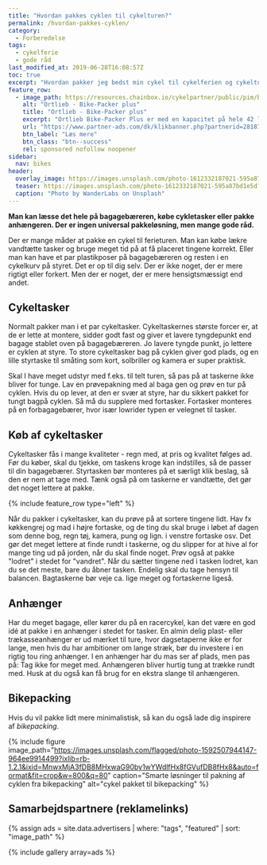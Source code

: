 ```yaml
---
title: "Hvordan pakkes cyklen til cykelturen?"
permalink: /hvordan-pakkes-cyklen/
category:
  - Forberedelse
tags:
  - cykelferie
  - gode råd
last_modified_at: 2019-06-28T16:08:57Z
toc: true
excerpt: "Hvordan pakker jeg bedst min cykel til cykelferien og cykelturen? - og hvilke cykeltasker er gode?"
feature_row:
  - image_path: https://resources.chainbox.io/cykelpartner/public/pim/b054154f-40aa-4a29-b6e3-9c217a467040/OF2703_B_default.jpg
    alt: "Ortlieb - Bike-Packer plus"
    title: "Ortlieb - Bike-Packer plus"
    excerpt: "Ortlieb Bike-Packer Plus er med en kapacitet på hele 42 liter, det ideelle sæt tasker til cykelferien og længere turer. Cykeltaskerne er fremstillet i det slidstærke condura, der udover at sikre taskerne en uovertruffen holdbarhed, samtidig også sørger for at taskerne er støv- og vandtætte."
    url: "https://www.partner-ads.com/dk/klikbanner.php?partnerid=28187&bannerid=16446&htmlurl=https://www.cykelpartner.dk/cykeltasker-til-bag/ortlieb---bike-packer-plus---blaa-2-x-21-liter"
    btn_label: "Læs mere"
    btn_class: "btn--success"
    rel: sponsored nofollow noopener
sidebar:
  nav: bikes
header:
  overlay_image: https://images.unsplash.com/photo-1612332187021-595a87bd1e5d?ixid=MnwxMjA3fDB8MHxwaG90by1wYWdlfHx8fGVufDB8fHx8&ixlib=rb-1.2.1&auto=format&fit=crop&w=1950&q=80
  teaser: https://images.unsplash.com/photo-1612332187021-595a87bd1e5d?ixid=MnwxMjA3fDB8MHxwaG90by1wYWdlfHx8fGVufDB8fHx8&ixlib=rb-1.2.1&auto=format&fit=crop&w=400&q=80
  caption: "Photo by WanderLabs on Unsplash"
---
```


**Man kan læsse det hele på bagagebæreren, købe cykletasker eller pakke anhængeren. Der er ingen universal pakkeløsning, men mange gode råd.**

Der er mange måder at pakke en cykel til ferieturen. Man kan købe lækre vandtætte tasker og bruge meget tid på at få placeret tingene korrekt. Eller man kan have et par plastikposer på bagagebæreren og resten i en cykelkurv på styret. Det er op til dig selv. Der er ikke noget, der er mere rigtigt eller forkert. Men der er noget, der er mere hensigtsmæssigt end andet. 

## Cykeltasker

Normalt pakker man i et par cykeltasker. Cykeltaskernes største forcer er, at de er lette at montere, sidder godt fast og giver et lavere tyngdepunkt end bagage stablet oven på bagagebæreren. Jo lavere tyngde punkt, jo lettere er cyklen at styre. To store cykeltasker bag på cyklen giver god plads, og en lille styrtaske til småting som kort, solbriller og kamera er super praktisk. 

Skal I have meget udstyr med f.eks. til telt turen, så pas på at taskerne ikke bliver for tunge. Lav en prøvepakning med al baga gen og prøv en tur på cyklen. Hvis du op lever, at den er svær at styre, har du sikkert pakket for tungt bagpå cyklen. Så må du supplere med fortasker. Fortasker monteres på en forbagagebærer, hvor især lowrider typen er velegnet til tasker. 

## Køb af cykeltasker

Cykeltasker fås i mange kvaliteter - regn med, at pris og kvalitet følges ad. Før du køber, skal du tjekke, om taskens kroge kan indstilles, så de passer til din bagagebærer. Styrtasken bør monteres på et særligt klik beslag, så den er nem at tage med. Tænk også på om taskerne er vandtætte, det gør det noget lettere at pakke. 

{% include feature_row type="left" %}

Når du pakker i cykeltasker, kan du prøve på at sortere tingene lidt. Hav fx køkkengrej og mad i højre fortaske, og de ting du skal bruge i løbet af dagen som denne bog, regn tøj, kamera, pung og lign. i venstre fortaske osv. Det gør det meget lettere at finde rundt i taskerne, og du slipper for at hive al for mange ting ud på jorden, når du skal finde noget. Prøv også at pakke "lodret" i stedet for "vandret". Når du sætter tingene ned i tasken lodret, kan du se det meste, bare du åbner tasken. Endelig skal du tage hensyn til balancen. Bagtaskerne bør veje ca. lige meget og fortaskerne ligeså.

## Anhænger

Har du meget bagage, eller kører du på en racercykel, kan det være en god idé at pakke i en anhænger i stedet for tasker. En almin delig plast- eller trækasseanhænger er ud mærket til ture, hvor dagsetaperne ikke er for lange, men hvis du har ambitioner om lange stræk, bør du investere i en rigtig tou ring anhænger. I en anhænger har du mas ser af plads, men pas på: Tag ikke for meget med. Anhængeren bliver hurtig tung at trække rundt med. Husk at du også kan få brug for en ekstra slange til anhængeren.

## Bikepacking

Hvis du vil pakke lidt mere minimalistisk, så kan du også lade dig inspirere af _bikepacking_.

{% include figure image_path="https://images.unsplash.com/flagged/photo-1592507944147-964ee9914499?ixlib=rb-1.2.1&ixid=MnwxMjA3fDB8MHxwaG90by1wYWdlfHx8fGVufDB8fHx8&auto=format&fit=crop&w=800&q=80" caption="Smarte løsninger til pakning af cyklen fra bikepacking" alt="cykel pakket til bikepacking" %}

## Samarbejdspartnere (reklamelinks)

{% assign ads = site.data.advertisers | where: "tags", "featured" | sort: "image_path" %}

{% include gallery array=ads %}
